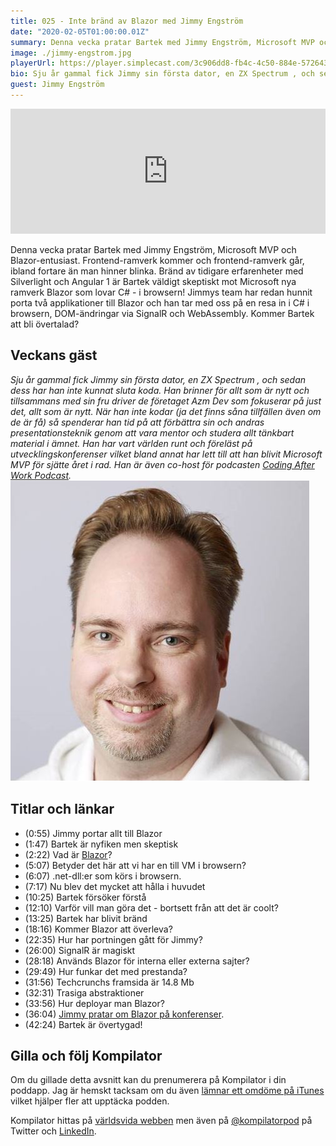 ```yaml
---
title: 025 - Inte bränd av Blazor med Jimmy Engström
date: "2020-02-05T01:00:00.01Z"
summary: Denna vecka pratar Bartek med Jimmy Engström, Microsoft MVP och Blazor-entusiast. Frontend-ramverk kommer och frontend-ramverk går, ibland fortare än man hinner blinka. Bränd av tidigare erfarenheter med Silverlight och Angular 1 är Bartek väldigt skeptiskt mot Microsoft nya ramverk Blazor som lovar C# - i browsern! Jimmys team har redan hunnit porta två applikationer till Blazor och han tar med oss på en resa in i C# i browsern, DOM-ändringar via SignalR och WebAssembly. Kommer Bartek att bli övertalad?
image: ./jimmy-engstrom.jpg
playerUrl: https://player.simplecast.com/3c906dd8-fb4c-4c50-884e-5726437df337?dark=false
bio: Sju år gammal fick Jimmy sin första dator, en ZX Spectrum , och sedan dess har han inte kunnat sluta koda. Han brinner för allt som är nytt och tillsammans med sin fru driver de företaget Azm Dev som fokuserar på just det, allt som är nytt. När han inte kodar (ja det finns såna tillfällen även om de är få) så spenderar han tid på att förbättra sin och andras presentationsteknik genom att vara mentor och studera allt tänkbart material i ämnet. Han har vart världen runt och föreläst på utvecklingskonferenser vilket bland annat har lett till att han blivit Microsoft MVP för sjätte året i rad. Han är även co-host för podcasten [Coding After Work Podcast](http://www.codingafterwork.se/).
guest: Jimmy Engström
---
```


<iframe height="200px" width="100%" frameborder="no" scrolling="no" seamless src="https://player.simplecast.com/3c906dd8-fb4c-4c50-884e-5726437df337?dark=false"></iframe>

Denna vecka pratar Bartek med Jimmy Engström, Microsoft MVP och Blazor-entusiast. Frontend-ramverk kommer och frontend-ramverk går, ibland fortare än man hinner blinka. Bränd av tidigare erfarenheter med Silverlight och Angular 1 är Bartek väldigt skeptiskt mot Microsoft nya ramverk Blazor som lovar C# - i browsern! Jimmys team har redan hunnit porta två applikationer till Blazor och han tar med oss på en resa in i C# i browsern, DOM-ändringar via SignalR och WebAssembly. Kommer Bartek att bli övertalad?

## Veckans gäst
_Sju år gammal fick Jimmy sin första dator, en ZX Spectrum , och sedan dess har han inte kunnat sluta koda. Han brinner för allt som är nytt och tillsammans med sin fru driver de företaget Azm Dev som fokuserar på just det, allt som är nytt. När han inte kodar (ja det finns såna tillfällen även om de är få) så spenderar han tid på att förbättra sin och andras presentationsteknik genom att vara mentor och studera allt tänkbart material i ämnet. Han har vart världen runt och föreläst på utvecklingskonferenser vilket bland annat har lett till att han blivit Microsoft MVP för sjätte året i rad. Han är även co-host för podcasten [Coding After Work Podcast](http://www.codingafterwork.se/)._
![Bild på Jimmy Engström](./jimmy-engstrom.jpg)

## Titlar och länkar
- (0:55) Jimmy portar allt till Blazor
- (1:47) Bartek är nyfiken men skeptisk
- (2:22) Vad är [Blazor](https://dotnet.microsoft.com/apps/aspnet/web-apps/blazor)?
- (5:07) Betyder det här att vi har en till VM i browsern?
- (6:07) .net-dll:er som körs i browsern.
- (7:17) Nu blev det mycket att hålla i huvudet
- (10:25) Bartek försöker förstå
- (12:10) Varför vill man göra det - bortsett från att det är coolt?
- (13:25) Bartek har blivit bränd
- (18:16) Kommer Blazor att överleva?
- (22:35) Hur har portningen gått för Jimmy?
- (26:00) SignalR är magiskt
- (28:18) Används Blazor för interna eller externa sajter?
- (29:49) Hur funkar det med prestanda?
- (31:56) Techcrunchs framsida är 14.8 Mb
- (32:31) Trasiga abstraktioner
- (33:56) Hur deployar man Blazor?
- (36:04) [Jimmy pratar om Blazor på konferenser](https://www.youtube.com/watch?v=kTfKWF3t7kQ&list=PLdo4fOcmZ0oWlP1Qpzg7Dwzxr298ewdUQ&index=4).
- (42:24) Bartek är övertygad!

## Gilla och följ Kompilator

Om du gillade detta avsnitt kan du prenumerera på Kompilator i din poddapp. Jag är hemskt tacksam om du även [lämnar ett omdöme på iTunes](https://podcasts.apple.com/se/podcast/kompilator/id1455198510?mt=2) vilket hjälper fler att upptäcka podden.

Kompilator hittas på [världsvida webben](https://kompilator.se) men även på [@kompilatorpod](https://twitter.com/kompilatorpod)  på Twitter och [LinkedIn](https://www.linkedin.com/company/kompilator).